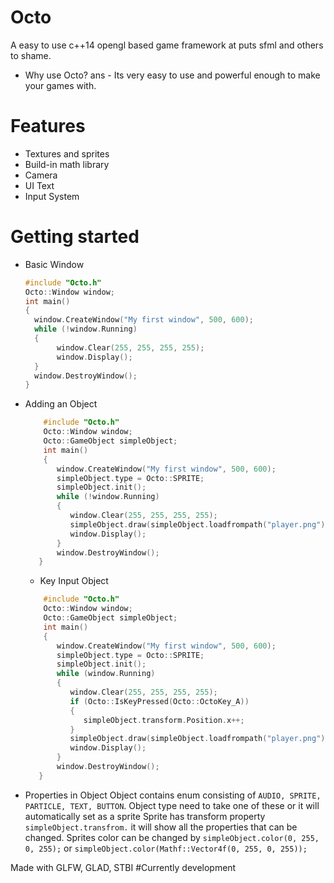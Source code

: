 # Octo
A easy to use c++14 opengl based game framework at puts sfml and others to shame.

* Why use Octo?
ans - Its very easy to use and powerful enough to make your games with.

# Features
  * Textures and sprites
  * Build-in math library
  * Camera
  * UI Text
  * Input System

# Getting started
  * Basic Window
    ```cpp
    #include "Octo.h"
    Octo::Window window;
    int main()
    {
      window.CreateWindow("My first window", 500, 600);
      while (!window.Running)
      {
           window.Clear(255, 255, 255, 255);
           window.Display();
      }
      window.DestroyWindow();
    }
    ```
 * Adding an Object
   ```cpp
       #include "Octo.h"
       Octo::Window window;
       Octo::GameObject simpleObject;
       int main()
       {
          window.CreateWindow("My first window", 500, 600);
          simpleObject.type = Octo::SPRITE;
          simpleObject.init();
          while (!window.Running)
          {
             window.Clear(255, 255, 255, 255);
             simpleObject.draw(simpleObject.loadfrompath("player.png"));
             window.Display();
          }
          window.DestroyWindow();
      }
   ```
    * Key Input Object
   ```cpp
       #include "Octo.h"
       Octo::Window window;
       Octo::GameObject simpleObject;
       int main()
       {
          window.CreateWindow("My first window", 500, 600);
          simpleObject.type = Octo::SPRITE;
          simpleObject.init();
          while (window.Running)
          {
             window.Clear(255, 255, 255, 255);
             if (Octo::IsKeyPressed(Octo::OctoKey_A))
             {
                simpleObject.transform.Position.x++;
             }
             simpleObject.draw(simpleObject.loadfrompath("player.png"));
             window.Display();
          }
          window.DestroyWindow();
      }
   ```
* Properties in Object
  Object contains enum consisting of ```AUDIO, SPRITE, PARTICLE, TEXT, BUTTON```.
  Object type need to take one of these or it will automatically set as a sprite
  Sprite has transform property ```simpleObject.transfrom.``` it will show all the properties that can be changed.
  Sprites color can be changed by ```simpleObject.color(0, 255, 0, 255);``` or ```simpleObject.color(Mathf::Vector4f(0, 255, 0, 255));```

Made with GLFW, GLAD, STBI
#Currently development
